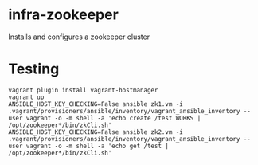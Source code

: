 infra-zookeeper
===============

Installs and configures a zookeeper cluster

Testing
======

```
vagrant plugin install vagrant-hostmanager
vagrant up
ANSIBLE_HOST_KEY_CHECKING=False ansible zk1.vm -i .vagrant/provisioners/ansible/inventory/vagrant_ansible_inventory --user vagrant -o -m shell -a 'echo create /test WORKS | /opt/zookeeper*/bin/zkCli.sh'
ANSIBLE_HOST_KEY_CHECKING=False ansible zk2.vm -i .vagrant/provisioners/ansible/inventory/vagrant_ansible_inventory --user vagrant -o -m shell -a 'echo get /test | /opt/zookeeper*/bin/zkCli.sh'
```
